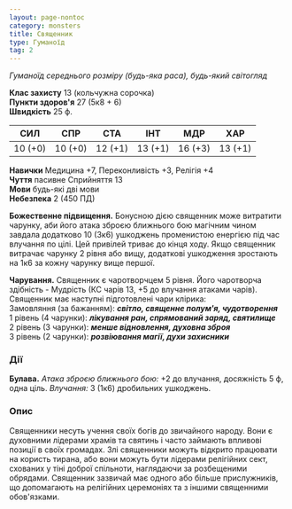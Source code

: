 ```yaml
---
layout: page-nontoc
category: monsters
title: Священник
type: Гуманоїд
tag: 2
---
```


_Гуманоїд середнього розміру (будь-яка раса), будь-який світогляд_

**Клас захисту** 13 (кольчужна сорочка)    
**Пункти здоров'я** 27 (5к8 + 6)    
**Швидкість** 25 ф.

| СИЛ     | СПР     | СТА     | ІНТ     | МДР     | ХАР     |
| ------- | ------- | ------- | ------- | ------- | ------- |
| 10 (+0) | 10 (+0) | 12 (+1) | 13 (+1) | 16 (+3) | 13 (+1) |

**Навички** Медицина +7, Переконливість +3, Релігія +4    
**Чуття** пасивне Сприйняття 13    
**Мови** будь-які дві мови    
**Небезпека** 2 (450 ПД)

**Божественне підвищення.** Бонусною дією священник може витратити чарунку, аби його атака зброєю ближнього бою магічним чином завдала додатково 10 (3к6) ушкоджень променистою енергією під час влучання по цілі. Цей привілей триває до кінця ходу. Якщо священник витрачає чарунку 2 рівня або вищу, додаткові ушкодження зростають на 1к6 за кожну чарунку вище першої.    

**Чарування.** Священник є чаротворчцем 5 рівня. Його чаротворча здібність - Мудрість (КС чарів 13, +5 до влучання атаками чарів). Священник має наступні підготовлені чари клірика:    
Замовляння (за бажанням): **_світло, священне полум'я, чудотворення_**    
1 рівень (4 чарунки): **_лікування ран, спрямований заряд, святилище_**    
2 рівень (3 чарунки): **_менше відновлення, духовна зброя_**    
3 рівень (2 чарунки): **_розвіювання магії, духи захисники_**

### Дії
**Булава.** _Атака зброєю ближнього бою:_ +2 до влучання, досяжність 5 ф, одна ціль. _Влучання:_ 3 (1к6) дробильних ушкоджень.

### Опис
Священники несуть учення своїх богів до звичайного народу. Вони є духовними лідерами храмів та святинь і часто займають впливові позиції в своїх громадах. Злі священники можуть відкрито працювати на користь тирана, або вони можуть бути лідерами релігійних сект, схованих у тіні доброї спільноти, наглядаючи за розбещеними обрядами. Священник зазвичай має одного або більше прислужників, що допомагають на релігійних церемоніях та з іншими священними обов'язками. 
